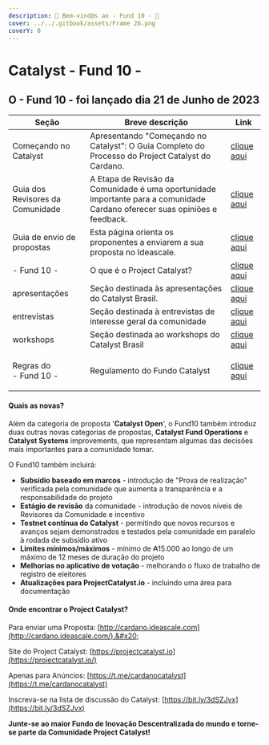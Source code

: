 ```yaml
---
description: 🚀 Bem-vind@s ao - Fund 10 - 🎉
cover: ../../.gitbook/assets/Frame 26.png
coverY: 0
---
```


# Catalyst - Fund 10 -

## **O - Fund 10 - foi lançado dia 21 de Junho de 2023**

| Seção                            | Breve descrição                                                                                                             | Link                                                   |
| -------------------------------- | --------------------------------------------------------------------------------------------------------------------------- | ------------------------------------------------------ |
| Começando no Catalyst            | Apresentando "Começando no Catalyst": O Guia Completo do Processo do Project Catalyst do Cardano.                           | [clique aqui](../apresentacoes/comecando-no-catalyst/) |
| Guia dos Revisores da Comunidade | A Etapa de Revisão da Comunidade é uma oportunidade importante para a comunidade Cardano oferecer suas opiniões e feedback. | [clique aqui](guia-dos-revisores-da-comunidade/)       |
| Guia de envio de propostas       | Esta página orienta os proponentes a enviarem a sua proposta no Ideascale.                                                  | [clique aqui](guia-de-envio-de-propostas/)             |
| - Fund 10 -                      | O que é o Project Catalyst?                                                                                                 | [clique aqui](o-que-e-o-project-catalyst.md)           |
| apresentações                    | Seção destinada às apresentações do Catalyst Brasil.                                                                        | [clique aqui](../apresentacoes/)                       |
| entrevistas                      | Seção destinada à entrevistas de interesse geral da comunidade                                                              | [clique aqui](../entrevistas/)                         |
| workshops                        | Seção destinada ao workshops do Catalyst Brasil                                                                             | [clique aqui](../workshops.md)                         |
| <p>Regras do <br>- Fund 10 -</p> | Regulamento do Fundo Catalyst                                                                                               | [clique aqui](../fund-10/regras-do-fund-10.md)         |

#### Quais as novas? <a href="#whats-new" id="whats-new"></a>

Além da categoria de proposta '**Catalyst Open**', o Fund10 também introduz duas outras novas categorias de propostas, **Catalyst Fund Operations** e **Catalyst Systems** improvements, que representam algumas das decisões mais importantes para a comunidade tomar.&#x20;

O Fund10 também incluirá:

* **Subsídio baseado em marcos** - introdução de "Prova de realização" verificada pela comunidade que aumenta a transparência e a responsabilidade do projeto
* **Estágio de revisão** da comunidade - introdução de novos níveis de Revisores da Comunidade e incentivo
* **Testnet contínua do Catalyst** - permitindo que novos recursos e avanços sejam demonstrados e testados pela comunidade em paralelo à rodada de subsídio ativo
* **Limites mínimos/máximos** - mínimo de ₳15.000 ao longo de um máximo de 12 meses de duração do projeto
* **Melhorias no aplicativo de votação** - melhorando o fluxo de trabalho de registro de eleitores
* **Atualizações para ProjectCatalyst.io** - incluindo uma área para documentação

#### Onde encontrar o Project Catalyst? <a href="#where-to-find-project-catalyst" id="where-to-find-project-catalyst"></a>

Para enviar uma Proposta: [http://cardano.ideascale.com](http://cardano.ideascale.com/).&#x20;

Site do Project Catalyst: [https://projectcatalyst.io](https://projectcatalyst.io/)​

Apenas para Anúncios: [https://t.me/cardanocatalyst](https://t.me/cardanocatalyst)​

Inscreva-se na lista de discussão do Catalyst: [https://bit.ly/3dSZJvx](https://bit.ly/3dSZJvx)

**​Junte-se ao maior Fundo de Inovação Descentralizada do mundo e torne-se parte da Comunidade Project Catalyst!**
